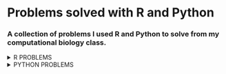 # Problems solved with R and Python
### A collection of problems I used R and Python to solve from my computational biology class.
<details><summary>R PROBLEMS</summary>
<p>

* Problem 1

* Problem 2
  
* Problem 3


</p>
</details>


<details><summary>PYTHON PROBLEMS</summary>
<p>

* Problem 1

* Problem 2

* Problem 3

* Problem 4


</p>
</details>

